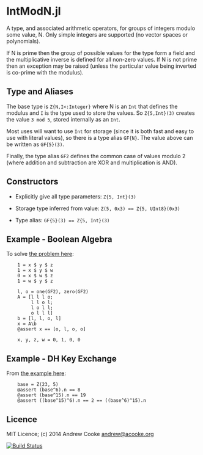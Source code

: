 # IntModN.jl

A type, and associated arithmetic operators, for groups of integers modulo
some value, N.  Only simple integers are supported (no vector spaces or
polynomials).

If N is prime then the group of possible values for the type form a field and
the multiplicative inverse is defined for all non-zero values.  If N is not
prime then an exception may be raised (unless the particular value being
inverted is co-prime with the modulus).

## Type and Aliases

The base type is `Z{N,I<:Integer}` where N is an `Int` that defines the
modulus and `I` is the type used to store the values.  So `Z{5,Int}(3)`
creates the value `3 mod 5`, stored internally as an `Int`.

Most uses will want to use `Int` for storage (since it is both fast and easy
to use with literal values), so there is a type alias `GF{N}`.  The value
above can be written as `GF{5}(3)`.

Finally, the type alias `GF2` defines the common case of values modulo 2
(where addition and subtraction are XOR and multiplication is AND).

## Constructors

* Explicitly give all type parameters: `Z{5, Int}(3)`

* Storage type inferred from value: `Z(5, 0x3) == Z{5, UInt8}(0x3)`

* Type alias: `GF{5}(3) == Z{5, Int}(3)`

## Example - Boolean Algebra

To solve [the problem
here](http://math.stackexchange.com/questions/169921/how-to-solve-system-of-linear-equations-of-xor-operation):

```
    1 = x $ y $ z
    1 = x $ y $ w
    0 = x $ w $ z
    1 = w $ y $ z
```

```
    l, o = one(GF2), zero(GF2)
    A = [l l l o; 
         l l o l;
         l o l l;
         o l l l]
    b = [l, l, o, l]
    x = A\b
    @assert x == [o, l, o, o]
```

```
    x, y, z, w = 0, 1, 0, 0
```
## Example - DH Key Exchange

From [the example
here](http://en.wikipedia.org/wiki/Diffie%E2%80%93Hellman_key_exchange#Explanation_including_encryption_mathematics):

```
    base = Z(23, 5)
    @assert (base^6).n == 8
    @assert (base^15).n == 19
    @assert ((base^15)^6).n == 2 == ((base^6)^15).n
```

## Licence

MIT Licence; (c) 2014 Andrew Cooke andrew@acooke.org

[![Build Status](https://travis-ci.org/andrewcooke/IntModN.jl.png)](https://travis-ci.org/andrewcooke/IntModN.jl)
